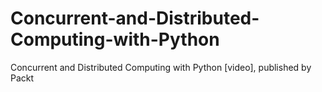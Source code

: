 # Concurrent-and-Distributed-Computing-with-Python
Concurrent and Distributed Computing with Python [video], published by Packt
